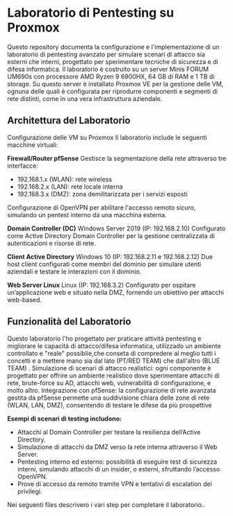 # Laboratorio di Pentesting su Proxmox

Questo repository documenta la configurazione e l'implementazione di un laboratorio di pentesting avanzato per simulare scenari di attacco sia esterni che interni, progettato per sperimentare tecniche di sicurezza e di difesa informatica. Il laboratorio è costruito su un server Minis FORUM UM690s con processore AMD Ryzen 9 6900HX, 64 GB di RAM e 1 TB di storage. Su questo server è installato Proxmox VE per la gestione delle VM, ognuna delle quali è configurata per riprodurre componenti e segmenti di rete distinti, come in una vera infrastruttura aziendale.

## Architettura del Laboratorio

Configurazione delle VM su Proxmox
Il laboratorio include le seguenti macchine virtuali:

**Firewall/Router pfSense**
Gestisce la segmentazione della rete attraverso tre interfacce:
- 192.168.1.x (WLAN): rete wireless
- 192.168.2.x (LAN): rete locale interna
- 192.168.3.x (DMZ): zona demilitarizzata per i servizi esposti

Configurazione di OpenVPN per abilitare l'accesso remoto sicuro, simulando un pentest interno da una macchina esterna.

**Domain Controller (DC)**
Windows Server 2019 (IP: 192.168.2.10)
Configurato come Active Directory Domain Controller per la gestione centralizzata di autenticazioni e risorse di rete.

**Client Active Directory**
Windows 10 (IP: 192.168.2.11 e 192.168.2.12)
Due host client configurati come membri del dominio per simulare utenti aziendali e testare le interazioni con il dominio.

**Web Server Linux**
Linux (IP: 192.168.3.2)
Configurato per ospitare un’applicazione web e situato nella DMZ, fornendo un obiettivo per attacchi web-based.

## Funzionalità del Laboratorio
Questo laboratorio l'ho progettato per praticare attività pentesting e migliorare le capacità di attacco/difesa informatica, utilizzado un ambiente controllato e "reale" possiblie,che conseta di compredere al meglio tutti i concetti e a mettere mano sia dal lato (PT/RED TEAM) che dall'altro (BLUE TEAM) . 
Simulazione di scenari di attacco realistici: ogni componente è progettato per offrire un ambiente realistico dove sperimentare attacchi di rete, brute-force su AD, attacchi web, vulnerabilità di configurazione, e molto altro.
Integrazione con pfSense: la configurazione di rete avanzata gestita da pfSense permette una suddivisione chiara delle zone di rete (WLAN, LAN, DMZ), consentendo di testare le difese da più prospettive

**Esempi di scenari di testing includono:**
- Attacchi al Domain Controller per testare la resilienza dell’Active Directory.
- Simulazione di attacchi da DMZ verso la rete interna attraverso il Web Server.
- Pentesting interno ed esterno: possibilità di eseguire test di sicurezza interni, simulando attacchi di un insider, o esterni, sfruttando l’accesso OpenVPN.
- Prove di accesso da remoto tramite VPN e tentativi di escalation dei privilegi.

Nei seguenti files descrivero i vari step per completare il laboratorio..
